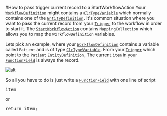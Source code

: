 ﻿#How to pass trigger current record  to a StartWorkflowAction
Your [`WorkflowDefinition`](WorkflowDefinition.html) might contains a [`ClrTypeVariable`](ClrTypeVariable.html) which normally contains one of the [`EntityDefinition`](EntityDefinition.html). It's common situation where you want to pass the current record from your [`Trigger`](Trigger.html) to the workflow in order to start it. The [`StartWorkflowAction`](StartWorkflowAction.html) contains `MappingCollection` which allows you to map the `WorkflowDefinition` variables.

Lets pick an example, where your [`WorkflowDefinition`](WorkflowDefinition.html) contains a variable called `Patient` and is of type [`ClrTypeVariable`](ClrTypeVariable.html). From your [`Trigger`](Trigger.html) which point to the `Patient` [`EntityDefinition`](EntityDefinition.html), The current  `item` in your [`FunctionField`](FunctionField.html) is always the record.

![alt](http://i.imgur.com/9hMluDn.png)

So all you have to do is just write a [`FunctionField`](FunctionField.html) with one line of script
<pre>
item
</pre>

or
<pre>
return item;
</pre>
